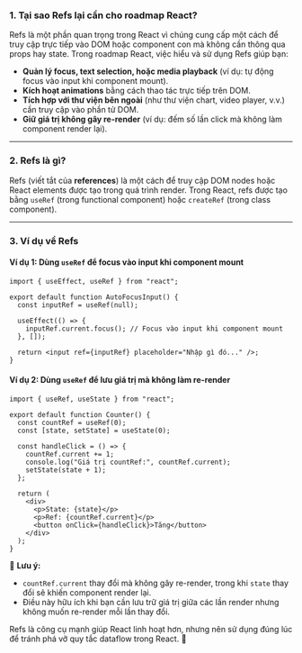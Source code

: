 ### 1. **Tại sao Refs lại cần cho roadmap React?**  
Refs là một phần quan trọng trong React vì chúng cung cấp một cách để truy cập trực tiếp vào DOM hoặc component con mà không cần thông qua props hay state. Trong roadmap React, việc hiểu và sử dụng Refs giúp bạn:  

- **Quản lý focus, text selection, hoặc media playback** (ví dụ: tự động focus vào input khi component mount).  
- **Kích hoạt animations** bằng cách thao tác trực tiếp trên DOM.  
- **Tích hợp với thư viện bên ngoài** (như thư viện chart, video player, v.v.) cần truy cập vào phần tử DOM.  
- **Giữ giá trị không gây re-render** (ví dụ: đếm số lần click mà không làm component render lại).  

---

### 2. **Refs là gì?**  
Refs (viết tắt của **references**) là một cách để truy cập DOM nodes hoặc React elements được tạo trong quá trình render. Trong React, refs được tạo bằng `useRef` (trong functional component) hoặc `createRef` (trong class component).  

---

### 3. **Ví dụ về Refs**  

#### **Ví dụ 1: Dùng `useRef` để focus vào input khi component mount**
```tsx
import { useEffect, useRef } from "react";

export default function AutoFocusInput() {
  const inputRef = useRef(null);

  useEffect(() => {
    inputRef.current.focus(); // Focus vào input khi component mount
  }, []);

  return <input ref={inputRef} placeholder="Nhập gì đó..." />;
}
```

#### **Ví dụ 2: Dùng `useRef` để lưu giá trị mà không làm re-render**
```tsx
import { useRef, useState } from "react";

export default function Counter() {
  const countRef = useRef(0);
  const [state, setState] = useState(0);

  const handleClick = () => {
    countRef.current += 1;
    console.log("Giá trị countRef:", countRef.current);
    setState(state + 1);
  };

  return (
    <div>
      <p>State: {state}</p>
      <p>Ref: {countRef.current}</p>
      <button onClick={handleClick}>Tăng</button>
    </div>
  );
}
```
📌 **Lưu ý:**  
- `countRef.current` thay đổi mà không gây re-render, trong khi `state` thay đổi sẽ khiến component render lại.  
- Điều này hữu ích khi bạn cần lưu trữ giá trị giữa các lần render nhưng không muốn re-render mỗi lần thay đổi.  

Refs là công cụ mạnh giúp React linh hoạt hơn, nhưng nên sử dụng đúng lúc để tránh phá vỡ quy tắc dataflow trong React. 🚀